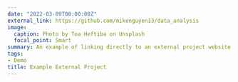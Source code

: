 ```yaml
---
date: "2022-03-09T00:00:00Z"
external_link: https://github.com/mikenguyen13/data_analysis
image:
  caption: Photo by Toa Heftiba on Unsplash
  focal_point: Smart
summary: An example of linking directly to an external project website using `external_link`.
tags:
- Demo
title: Example External Project
---
```


